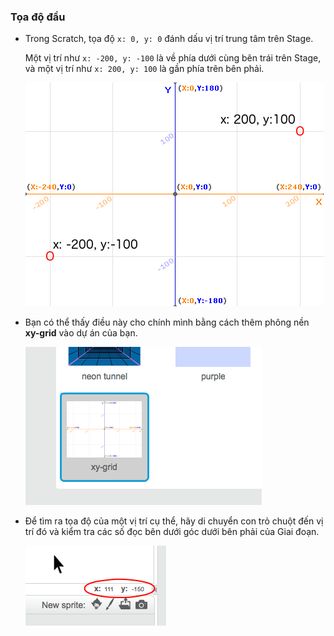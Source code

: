 ### Tọa độ đầu

+ Trong Scratch, tọa độ `x: 0, y: 0` đánh dấu vị trí trung tâm trên Stage.
    
    Một vị trí như `x: -200, y: -100` là về phía dưới cùng bên trái trên Stage, và một vị trí như `x: 200, y: 100` là gần phía trên bên phải.
    
    ![Tọa độ sân khấu](images/coordinates-stage.png)

+ Bạn có thể thấy điều này cho chính mình bằng cách thêm phông nền **xy-grid** vào dự án của bạn.
    
    ![Tọa độ sân khấu](images/coordinates-backdrop.png)

+ Để tìm ra tọa độ của một vị trí cụ thể, hãy di chuyển con trỏ chuột đến vị trí đó và kiểm tra các số đọc bên dưới góc dưới bên phải của Giai đoạn.
    
    ![Bài đọc tọa độ](images/coordinates-xy-example.png)